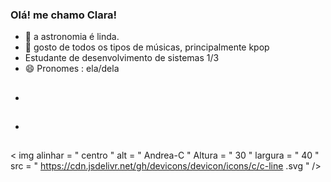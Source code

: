 ### Olá! me chamo Clara!

- 🔭 a astronomia é linda.
- 🌱 gosto de todos os tipos de músicas, principalmente kpop
- Estudante de desenvolvimento de sistemas 1/3
- 😄 Pronomes : ela/dela
- ##
- <div>
##
< img  alinhar = " centro "  alt = " Andrea-C "  Altura = " 30 "  largura = " 40 "  src = " https://cdn.jsdelivr.net/gh/devicons/devicon/icons/c/c-line .svg " />

